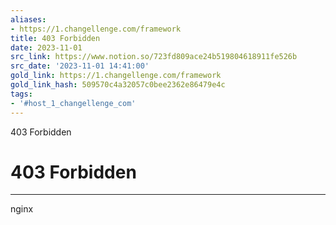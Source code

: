 ```yaml
---
aliases:
- https://1.changellenge.com/framework
title: 403 Forbidden
date: 2023-11-01
src_link: https://www.notion.so/723fd809ace24b519804618911fe526b
src_date: '2023-11-01 14:41:00'
gold_link: https://1.changellenge.com/framework
gold_link_hash: 509570c4a32057c0bee2362e86479e4c
tags:
- '#host_1_changellenge_com'
---
```



403 Forbidden

403 Forbidden
=============




---

nginx